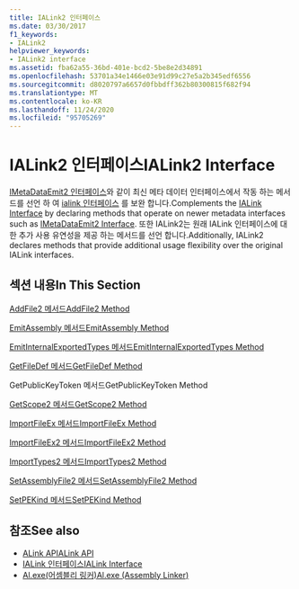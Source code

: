```yaml
---
title: IALink2 인터페이스
ms.date: 03/30/2017
f1_keywords:
- IALink2
helpviewer_keywords:
- IALink2 interface
ms.assetid: fba62a55-36bd-401e-bcd2-5be8e2d34891
ms.openlocfilehash: 53701a34e1466e03e91d99c27e5a2b345edf6556
ms.sourcegitcommit: d8020797a6657d0fbbdff362b80300815f682f94
ms.translationtype: MT
ms.contentlocale: ko-KR
ms.lasthandoff: 11/24/2020
ms.locfileid: "95705269"
---
```

# <a name="ialink2-interface"></a><span data-ttu-id="d726c-102">IALink2 인터페이스</span><span class="sxs-lookup"><span data-stu-id="d726c-102">IALink2 Interface</span></span>

<span data-ttu-id="d726c-103">[IMetaDataEmit2 인터페이스](../metadata/imetadataemit2-interface.md)와 같이 최신 메타 데이터 인터페이스에서 작동 하는 메서드를 선언 하 여 [ialink 인터페이스](ialink-interface.md) 를 보완 합니다.</span><span class="sxs-lookup"><span data-stu-id="d726c-103">Complements the [IALink Interface](ialink-interface.md) by declaring methods that operate on newer metadata interfaces such as [IMetaDataEmit2 Interface](../metadata/imetadataemit2-interface.md).</span></span> <span data-ttu-id="d726c-104">또한 IALink2는 원래 IALink 인터페이스에 대 한 추가 사용 유연성을 제공 하는 메서드를 선언 합니다.</span><span class="sxs-lookup"><span data-stu-id="d726c-104">Additionally, IALink2 declares methods that provide additional usage flexibility over the original IALink interfaces.</span></span>  
  
## <a name="in-this-section"></a><span data-ttu-id="d726c-105">섹션 내용</span><span class="sxs-lookup"><span data-stu-id="d726c-105">In This Section</span></span>  

 [<span data-ttu-id="d726c-106">AddFile2 메서드</span><span class="sxs-lookup"><span data-stu-id="d726c-106">AddFile2 Method</span></span>](addfile2-method.md)  
  
 [<span data-ttu-id="d726c-107">EmitAssembly 메서드</span><span class="sxs-lookup"><span data-stu-id="d726c-107">EmitAssembly Method</span></span>](emitassembly-method.md)  
  
 [<span data-ttu-id="d726c-108">EmitInternalExportedTypes 메서드</span><span class="sxs-lookup"><span data-stu-id="d726c-108">EmitInternalExportedTypes Method</span></span>](emitinternalexportedtypes-method.md)  
  
 [<span data-ttu-id="d726c-109">GetFileDef 메서드</span><span class="sxs-lookup"><span data-stu-id="d726c-109">GetFileDef Method</span></span>](getfiledef-method.md)  
  
 <span data-ttu-id="d726c-110">GetPublicKeyToken 메서드</span><span class="sxs-lookup"><span data-stu-id="d726c-110">GetPublicKeyToken Method</span></span>  
  
 [<span data-ttu-id="d726c-111">GetScope2 메서드</span><span class="sxs-lookup"><span data-stu-id="d726c-111">GetScope2 Method</span></span>](getscope2-method.md)  
  
 [<span data-ttu-id="d726c-112">ImportFileEx 메서드</span><span class="sxs-lookup"><span data-stu-id="d726c-112">ImportFileEx Method</span></span>](importfileex-method.md)  
  
 [<span data-ttu-id="d726c-113">ImportFileEx2 메서드</span><span class="sxs-lookup"><span data-stu-id="d726c-113">ImportFileEx2 Method</span></span>](importfileex2-method.md)  
  
 [<span data-ttu-id="d726c-114">ImportTypes2 메서드</span><span class="sxs-lookup"><span data-stu-id="d726c-114">ImportTypes2 Method</span></span>](importtypes2-method.md)  
  
 [<span data-ttu-id="d726c-115">SetAssemblyFile2 메서드</span><span class="sxs-lookup"><span data-stu-id="d726c-115">SetAssemblyFile2 Method</span></span>](setassemblyfile2-method.md)  
  
 [<span data-ttu-id="d726c-116">SetPEKind 메서드</span><span class="sxs-lookup"><span data-stu-id="d726c-116">SetPEKind Method</span></span>](setpekind-method.md)  
  
## <a name="see-also"></a><span data-ttu-id="d726c-117">참조</span><span class="sxs-lookup"><span data-stu-id="d726c-117">See also</span></span>

- [<span data-ttu-id="d726c-118">ALink API</span><span class="sxs-lookup"><span data-stu-id="d726c-118">ALink API</span></span>](index.md)
- [<span data-ttu-id="d726c-119">IALink 인터페이스</span><span class="sxs-lookup"><span data-stu-id="d726c-119">IALink Interface</span></span>](ialink-interface.md)
- [<span data-ttu-id="d726c-120">Al.exe(어셈블리 링커)</span><span class="sxs-lookup"><span data-stu-id="d726c-120">Al.exe (Assembly Linker)</span></span>](../../tools/al-exe-assembly-linker.md)
